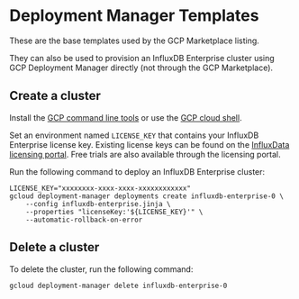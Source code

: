 # Deployment Manager Templates

These are the base templates used by the GCP Marketplace listing.

They can also be used to provision an InfluxDB Enterprise cluster using GCP Deployment Manager directly (not through the GCP Marketplace).

## Create a cluster

Install the [GCP command line tools](https://cloud.google.com/sdk/) or use the [GCP cloud shell](https://cloud.google.com/shell/).

Set an environment named `LICENSE_KEY` that contains your InfluxDB Enterprise license key. Existing license keys can be found on the [InfluxData licensing portal](https://portal.influxdata.com/). Free trials are also available through the licensing portal.

Run the following command to deploy an InfluxDB Enterprise cluster:

```
LICENSE_KEY="xxxxxxxx-xxxx-xxxx-xxxxxxxxxxxx"
gcloud deployment-manager deployments create influxdb-enterprise-0 \
    --config influxdb-enterprise.jinja \
    --properties "licenseKey:'${LICENSE_KEY}'" \
    --automatic-rollback-on-error
```

## Delete a cluster

To delete the cluster, run the following command:

```
gcloud deployment-manager delete influxdb-enterprise-0
```